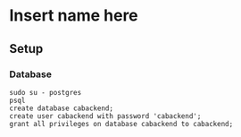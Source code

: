 # Insert name here

## Setup

### Database
    sudo su - postgres
    psql
    create database cabackend;
    create user cabackend with password 'cabackend';
    grant all privileges on database cabackend to cabackend;
